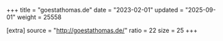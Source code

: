 +++
title = "goestathomas.de"
date = "2023-02-01"
updated = "2025-09-01"
weight = 25558

[extra]
source = "http://goestathomas.de/"
ratio = 22
size = 25
+++
